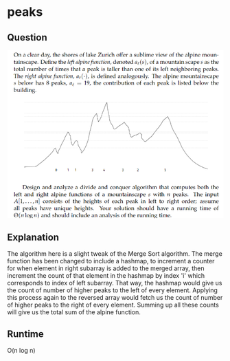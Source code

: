 # peaks

## Question
![question](./question.png)

## Explanation
The algorithm here is a slight tweak of the Merge Sort algorithm. The merge function has been changed to include a hashmap, to increment a counter for when element in right subarray is added to the merged array, then increment the count of that element in the hashmap by index 'i' which corresponds to index of left subarray. That way, the hashmap would give us the count of number of higher peaks to the left of every element. Applying this process again to the reversed array would fetch us the count of number of higher peaks to the right of every element. Summing up all these counts will give us the total sum of the alpine function.

## Runtime
O(n log n)
